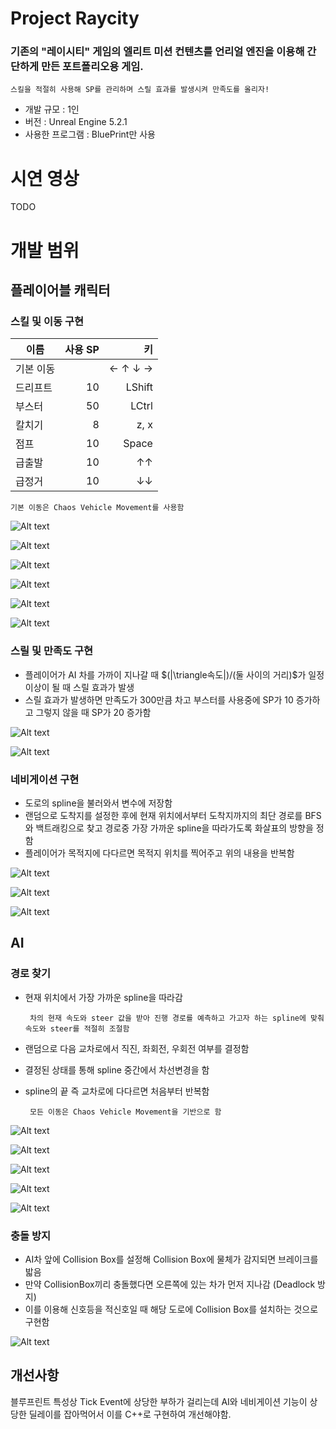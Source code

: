 # Project Raycity
 ### 기존의 "레이시티" 게임의 엘리트 미션 컨텐츠를 언리얼 엔진을 이용해 간단하게 만든 포트폴리오용 게임.
    스킬을 적절히 사용해 SP를 관리하며 스릴 효과를 발생시켜 만족도를 올리자!
- 개발 규모 : 1인
- 버전 : Unreal Engine 5.2.1
- 사용한 프로그램 : BluePrint만 사용


# 시연 영상
 TODO

# 개발 범위
## 플레이어블 캐릭터
### 스킬 및 이동 구현
|이름|사용 SP|키|
|------|---:|---:|
|기본 이동||← ↑ ↓ →|
|드리프트|10|LShift|
|부스터|50|LCtrl|
|칼치기|8|z, x|
|점프|10|Space|
|급출발|10|↑↑|
|급정거|10|↓↓|

    기본 이동은 Chaos Vehicle Movement를 사용함

![Alt text](image.png)

![Alt text](image-1.png)

![Alt text](image-2.png)

![Alt text](image-3.png)

![Alt text](image-4.png)

![Alt text](image-5.png)

### 스릴 및 만족도 구현
 - 플레이어가 AI 차를 가까이 지나갈 때 $(|\triangle속도|)/(둘 사이의 거리)$가 일정 이상이 될 때 스릴 효과가 발생
 - 스릴 효과가 발생하면 만족도가 300만큼 차고 부스터를 사용중에 SP가 10 증가하고 그렇지 않을 때 SP가 20 증가함

![Alt text](image-6.png)

![Alt text](image-7.png)


### 네비게이션 구현
 - 도로의 spline을 불러와서 변수에 저장함
 - 랜덤으로 도착지를 설정한 후에 현재 위치에서부터 도착지까지의 최단 경로를 BFS와 백트래킹으로 찾고 경로중 가장 가까운 spline을 따라가도록 화살표의 방향을 정함
 - 플레이어가 목적지에 다다르면 목적지 위치를 찍어주고 위의 내용을 반복함

![Alt text](image-8.png)

![Alt text](image-9.png)

![Alt text](image-10.png)

## AI 
### 경로 찾기
 - 현재 위치에서 가장 가까운 spline을 따라감  

        차의 현재 속도와 steer 값을 받아 진행 경로를 예측하고 가고자 하는 spline에 맞춰 속도와 steer를 적절히 조절함
 - 랜덤으로 다음 교차로에서 직진, 좌회전, 우회전 여부를 결정함
 - 결정된 상태를 통해 spline 중간에서 차선변경을 함
 - spline의 끝 즉 교차로에 다다르면 처음부터 반복함

        모든 이동은 Chaos Vehicle Movement을 기반으로 함

![Alt text](image-11.png)

![Alt text](image-12.png)

![Alt text](image-13.png)

![Alt text](image-14.png)

![Alt text](image-15.png)

### 충돌 방지
 - AI차 앞에 Collision Box를 설정해 Collision Box에 물체가 감지되면 브레이크를 밟음
 - 만약 CollisionBox끼리 충돌했다면 오른쪽에 있는 차가 먼저 지나감 (Deadlock 방지)
 - 이를 이용해 신호등을 적신호일 때 해당 도로에 Collision Box를 설치하는 것으로 구현함

![Alt text](image-16.png)
 
## 개선사항
블루프린트 특성상 Tick Event에 상당한 부하가 걸리는데 AI와 네비게이션 기능이 상당한 딜레이를 잡아먹어서 이를 C++로 구현하여 개선해야함.